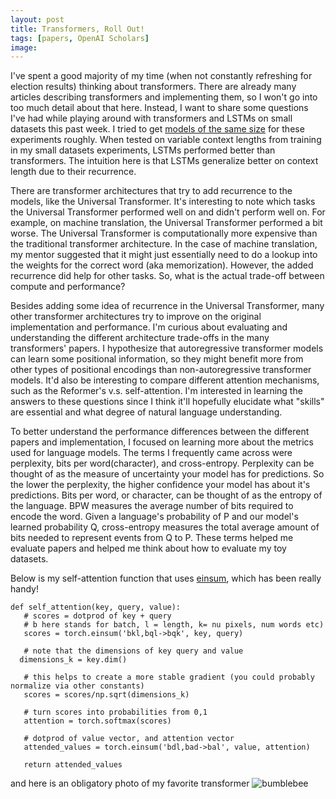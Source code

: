 ```yaml
---
layout: post
title: Transformers, Roll Out!
tags: [papers, OpenAI Scholars]
image:
---
```

I've spent a good majority of my time (when not constantly refreshing for election results) thinking about transformers. There are already many articles describing transformers and implementing them, so I won't go into too much detail about that here. Instead, I want to share some questions I've had while playing around with transformers and LSTMs on small datasets this past week. I tried to get [models of the same size](https://gist.github.com/christinakim/26c5ae3b22eb599b4fb5575918ff7a3b) for these experiments roughly. When tested on variable context lengths from training in my small datasets experiments, LSTMs performed better than transformers. The intuition here is that LSTMs generalize better on context length due to their recurrence.

There are transformer architectures that try to add recurrence to the models, like the Universal Transformer. It's interesting to note which tasks the Universal Transformer performed well on and didn't perform well on. For example, on machine translation, the Universal Transformer performed a bit worse. The Universal Transformer is computationally more expensive than the traditional transformer architecture. In the case of machine translation, my mentor suggested that it might just essentially need to do a lookup into the weights for the correct word (aka memorization). However, the added recurrence did help for other tasks. So, what is the actual trade-off between compute and performance?

Besides adding some idea of recurrence in the Universal Transformer, many other transformer architectures try to improve on the original implementation and performance. I'm curious about evaluating and understanding the different architecture trade-offs in the many transformers' papers. I hypothesize that autoregressive transformer models can learn some positional information, so they might benefit more from other types of positional encodings than non-autoregressive transformer models. It'd also be interesting to compare different attention mechanisms, such as the Reformer's v.s. self-attention. I'm interested in learning the answers to these questions since I think it'll hopefully elucidate what "skills" are essential and what degree of natural language understanding.

To better understand the performance differences between the different papers and implementation, I focused on
 learning more about the metrics used for language models. The terms I frequently came across were perplexity, bits per word(character), and cross-entropy. Perplexity can be thought of as the measure of uncertainty your model has for predictions. So the lower the perplexity, the higher confidence your model has about it's predictions. Bits per word, or character, can be thought of as the entropy of the language. BPW measures the average number of bits required to encode the word. Given a language's probability of P and our model's learned probability Q, cross-entropy measures the total average amount of bits needed to represent events from Q to P. These terms helped me evaluate papers and helped me think about how to evaluate my toy datasets.

Below is my self-attention function that uses [einsum](https://pytorch.org/docs/stable/generated/torch.einsum.html), which has been really handy!
```
def self_attention(key, query, value):
   # scores = dotprod of key + query
   # b here stands for batch, l = length, k= nu pixels, num words etc)
   scores = torch.einsum('bkl,bql->bqk', key, query)

   # note that the dimensions of key query and value
  dimensions_k = key.dim()

   # this helps to create a more stable gradient (you could probably normalize via other constants)
   scores = scores/np.sqrt(dimensions_k)

   # turn scores into probabilities from 0,1
   attention = torch.softmax(scores)

   # dotprod of value vector, and attention vector
   attended_values = torch.einsum('bdl,bad->bal', value, attention)

   return attended_values
```

and here is an obligatory photo of my favorite transformer
![bumblebee]( https://hips.hearstapps.com/digitalspyuk.cdnds.net/17/25/1498134404-transformers-dark-of-the-moon-bumblebee-poster.jpg?resize=980:*)